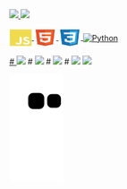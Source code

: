 <div>
   <a href="https://github.com/MarcosdeDeus">
   <img height="180em" src="https://github-readme-stats.vercel.app/api?username=MarcosdeDeus&show_icons=true&theme=tokyonight&include_all_commits=true&count_private=true"/>
   <img height="180em" src="https://github-readme-stats.vercel.app/api/top-langs/?username=MarcosdeDeus&layout=compact&langs_count=6&theme=tokyonight"/>

</div>
<div style="display: inline_block"><br>

           
          
  <img align="center" alt="Js" height="30" width="40" src="https://raw.githubusercontent.com/devicons/devicon/master/icons/javascript/javascript-plain.svg">
  <img align="center" alt="HTML" height="30" width="40" src="https://raw.githubusercontent.com/devicons/devicon/master/icons/html5/html5-original.svg">
  <img align="center" alt="CSS" height="30" width="40" src="https://raw.githubusercontent.com/devicons/devicon/master/icons/css3/css3-original.svg">
  <img align="center" alt="Python" height="30" width="40" src="https://cdn.jsdelivr.net/gh/devicons/devicon/icons/python/python-original-wordmark.svg" />
          
</div>
 
 <br>
 
 
<div> 
  # <a href="" target="_blank"><img src="https://img.shields.io/badge/YouTube-FF0000?style=for-the-badge&logo=youtube&logoColor=white" target="_blank"></a>
  # <a href="" target="_blank"><img src="https://img.shields.io/badge/-Instagram-%23E4405F?style=for-the-badge&logo=instagram&logoColor=white" target="_blank"></a>
 # <a href=""_blank"><img src="https://img.shields.io/badge/Discord-7289DA?style=for-the-badge&logo=discord&logoColor=white" target="_blank"></a> 
  # <a href = "marcos.rcl1@gmail.com"><img src="https://img.shields.io/badge/-Gmail-%23333?style=for-the-badge&logo=gmail&logoColor=white" target="_blank"></a>
  <a href="https://www.linkedin.com/in/marcos-lopess/" target="_blank"><img src="https://img.shields.io/badge/-LinkedIn-%230077B5?style=for-the- badge&logo=linkedin&logoColor=white" target="_blank"></a> 
 
  ![Snake animation](https://github.com/MarcosdeDeus/MarcosdeDeus/blob/output/github-contribution-grid-snake.svg)

</div>
